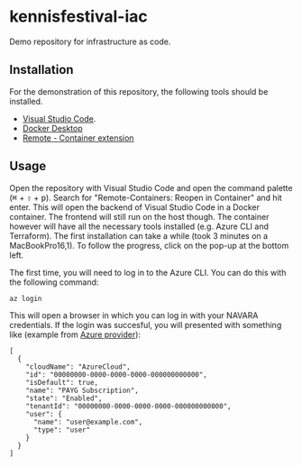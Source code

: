 # kennisfestival-iac

Demo repository for infrastructure as code.

## Installation

For the demonstration of this repository, the following tools should be installed.

- [Visual Studio Code](https://code.visualstudio.com/).
- [Docker Desktop](https://www.docker.com/products/docker-desktop)
- [Remote - Container extension](https://marketplace.visualstudio.com/items?itemName=ms-vscode-remote.remote-containers)

## Usage

Open the repository with Visual Studio Code and open the command palette (<kbd>⌘</kbd> + <kbd>⇧</kbd> + <kbd>p</kbd>). Search for "Remote-Containers: Reopen in Container" and hit enter. This will open the backend of Visual Studio Code in a Docker container. The frontend will still run on the host though. The container however will have all the necessary tools installed (e.g. Azure CLI and Terraform). The first installation can take a while (took 3 minutes on a MacBookPro16,1). To follow the progress, click on the pop-up at the bottom left.

The first time, you will need to log in to the Azure CLI. You can do this with the following command:

```bash
az login
```

This will open a browser in which you can log in with your NAVARA credentials. If the login was succesful, you will presented with something like (example from [Azure provider](https://registry.terraform.io/providers/hashicorp/azurerm/latest/docs/guides/azure_cli)):

```
[
  {
    "cloudName": "AzureCloud",
    "id": "00000000-0000-0000-0000-000000000000",
    "isDefault": true,
    "name": "PAYG Subscription",
    "state": "Enabled",
    "tenantId": "00000000-0000-0000-0000-000000000000",
    "user": {
      "name": "user@example.com",
      "type": "user"
    }
  }
]
```
